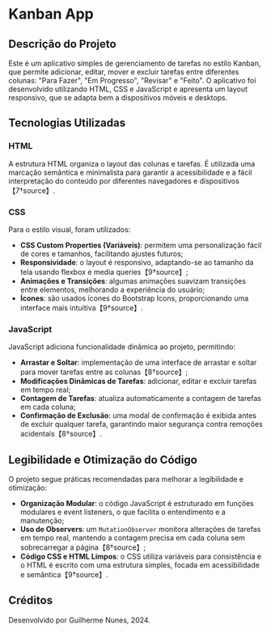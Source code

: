 
# Kanban App

## Descrição do Projeto
Este é um aplicativo simples de gerenciamento de tarefas no estilo Kanban, que permite adicionar, editar, mover e excluir tarefas entre diferentes colunas: "Para Fazer", "Em Progresso", "Revisar" e "Feito". O aplicativo foi desenvolvido utilizando HTML, CSS e JavaScript e apresenta um layout responsivo, que se adapta bem a dispositivos móveis e desktops.

## Tecnologias Utilizadas

### HTML
A estrutura HTML organiza o layout das colunas e tarefas. É utilizada uma marcação semântica e minimalista para garantir a acessibilidade e a fácil interpretação do conteúdo por diferentes navegadores e dispositivos【7†source】.

### CSS
Para o estilo visual, foram utilizados:
- **CSS Custom Properties (Variáveis)**: permitem uma personalização fácil de cores e tamanhos, facilitando ajustes futuros;
- **Responsividade**: o layout é responsivo, adaptando-se ao tamanho da tela usando flexbox e media queries【9†source】;
- **Animações e Transições**: algumas animações suavizam transições entre elementos, melhorando a experiência do usuário;
- **Ícones**: são usados ícones do Bootstrap Icons, proporcionando uma interface mais intuitiva【9†source】.

### JavaScript
JavaScript adiciona funcionalidade dinâmica ao projeto, permitindo:
- **Arrastar e Soltar**: implementação de uma interface de arrastar e soltar para mover tarefas entre as colunas【8†source】;
- **Modificações Dinâmicas de Tarefas**: adicionar, editar e excluir tarefas em tempo real;
- **Contagem de Tarefas**: atualiza automaticamente a contagem de tarefas em cada coluna;
- **Confirmação de Exclusão**: uma modal de confirmação é exibida antes de excluir qualquer tarefa, garantindo maior segurança contra remoções acidentais【8†source】.

## Legibilidade e Otimização do Código
O projeto segue práticas recomendadas para melhorar a legibilidade e otimização:
- **Organização Modular**: o código JavaScript é estruturado em funções modulares e event listeners, o que facilita o entendimento e a manutenção;
- **Uso de Observers**: um `MutationObserver` monitora alterações de tarefas em tempo real, mantendo a contagem precisa em cada coluna sem sobrecarregar a página【8†source】;
- **Código CSS e HTML Limpos**: o CSS utiliza variáveis para consistência e o HTML é escrito com uma estrutura simples, focada em acessibilidade e semântica【9†source】.

## Créditos
Desenvolvido por Guilherme Nunes, 2024.
